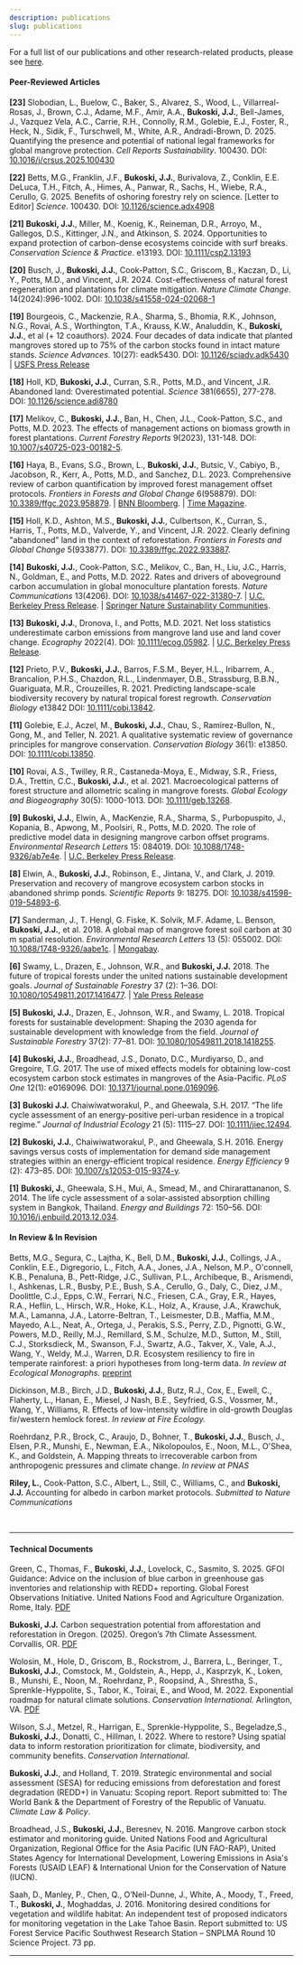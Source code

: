 ```yaml
---
description: publications
slug: publications
---
```


For a full list of our publications and other research-related products, please see [here](https://scholar.google.com/citations?user=gTARLqUAAAAJ&hl=en&oi=ao).


#### Peer-Reviewed Articles

**[23]** Slobodian, L., Buelow, C., Baker, S., Alvarez, S., Wood, L., Villarreal-Rosas, J., Brown, C.J., Adame, M.F., Amir, A.A., **Bukoski, J.J.**, Bell-James, J., Vazquez Vela, A.C., Carrie, R.H., Connolly, R.M., Golebie, E.J., Foster, R., Heck, N., Sidik, F., Turschwell, M., White, A.R., Andradi-Brown, D. 2025. Quantifying the presence and potential of national legal frameworks for global mangrove protection. *Cell Reports Sustainability*. 100430. DOI: [10.1016/j/crsus.2025.100430](https://doi.org/10.1016/j.crsus.2025.100430)

**[22]** Betts, M.G., Franklin, J.F., **Bukoski, J.J.**, Burivalova, Z., Conklin, E.E. DeLuca, T.H., Fitch, A., Himes, A., Panwar, R., Sachs, H., Wiebe, R.A., Cerullo, G. 2025. Benefits of oshoring forestry rely on science. [Letter to Editor] *Science*. 100430. DOI: [10.1126/science.adx4908](https://www.science.org/doi/10.1126/science.adx4908)

**[21]** **Bukoski, J.J.**, Miller, M., Koenig, K., Reineman, D.R., Arroyo, M., Gallegos, D.S., Kittinger, J.N., and Atkinson, S. 2024. Opportunities to expand protection of carbon-dense ecosystems coincide with surf breaks. *Conservation Science & Practice*. e13193. DOI: [10.1111/csp2.13193](https://doi.org/10.1111/csp2.13193)

**[20]** Busch, J., **Bukoski, J.J.**, Cook-Patton, S.C., Griscom, B., Kaczan, D., Li, Y., Potts, M.D., and Vincent, J.R. 2024. Cost-effectiveness of natural forest regeneration and plantations for climate mitigation. *Nature Climate Change*. 14(2024):996-1002. DOI: [10.1038/s41558-024-02068-1](https://doi.org/10.1038/s41558-024-02068-1)

**[19]** Bourgeois, C., Mackenzie, R.A., Sharma, S., Bhomia, R.K., Johnson, N.G., Rovai, A.S., Worthington, T.A., Krauss, K.W., Analuddin, K., **Bukoski, J.J.**, et al (+ 12 coauthors). 2024. Four decades of data indicate that planted mangroves stored up to 75% of the carbon stocks found in intact mature stands. *Science Advances*. 10(27): eadk5430. DOI: [10.1126/sciadv.adk5430](https://www.science.org/doi/10.1126/sciadv.adk5430) | [USFS Press Release](https://research.fs.usda.gov/psw/news/releases/scientists-release-new-research-planted-mangroves-ability-store-carbon)

**[18]** Holl, KD, **Bukoski, J.J.**, Curran, S.R., Potts, M.D., and Vincent, J.R. Abandoned land: Overestimated potential. *Science* 381(6655), 277-278. DOI: [10.1126/science.adi8780](https://www.science.org/doi/10.1126/science.adi8780)

**[17]** Melikov, C., **Bukoski, J.J.**, Ban, H., Chen, J.L., Cook-Patton, S.C., and Potts, M.D. 2023. The effects of management actions on biomass growth in forest plantations. *Current Forestry Reports* 9(2023), 131-148. DOI: [10.1007/s40725-023-00182-5](https://doi.org/10.1007/s40725-023-00182-5).

**[16]** Haya, B., Evans, S.G., Brown, L., **Bukoski, J.J.**, Butsic, V., Cabiyo, B., Jacobson, R., Kerr, A., Potts, M.D., and Sanchez, D.L. 2023. Comprehensive review of carbon quantification by improved forest management offset protocols. *Frontiers in Forests and Global Change* 6(958879). DOI:
[10.3389/ffgc.2023.958879](https://www.frontiersin.org/articles/10.3389/ffgc.2023.958879/full). | [BNN Bloomberg](https://www.bnnbloomberg.ca/carbon-offset-gatekeepers-are-failing-to-stop-junk-credits-1.1898304). | [Time Magazine](https://time.com/6264772/study-most-carbon-credits-are-bogus/).

**[15]** Holl, K.D., Ashton, M.S., **Bukoski, J.J.**, Culbertson, K., Curran, S., Harris, T., Potts, M.D., Valverde, Y., and Vincent, J.R. 2022. Clearly defining "abandoned" land in the context of reforestation. *Frontiers in Forests and Global Change* 5(933877). DOI: [10.3389/ffgc.2022.933887](https://doi.org/10.3389/ffgc.2022.933887).

**[14]** **Bukoski, J.J.**, Cook-Patton, S.C., Melikov, C., Ban, H., Liu, J.C., Harris, N., Goldman, E., and Potts, M.D. 2022. Rates and drivers of aboveground carbon accumulation in global monoculture plantation forests. *Nature Communications* 13(4206). DOI: [10.1038/s41467-022-31380-7](https://www.nature.com/articles/s41467-022-31380-7). | [U.C. Berkeley Press Release](https://ourenvironment.berkeley.edu/news/2022/07/new-research-identifies-patterns-carbon-accumulation-planted-forests). | [Springer Nature Sustainability Communities](https://sustainabilitycommunity.springernature.com/posts/carbon-accumulation-is-a-key-but-incomplete-criterion-for-restoring-tree-cover?channel_id=behind-the-paper).
  
**[13]** **Bukoski, J.J.**, Dronova, I., and Potts, M.D. 2021. Net loss statistics underestimate carbon emissions from mangrove land use and land cover change. *Ecography* 2022(4). DOI: [10.1111/ecog.05982](http://onlinelibrary.wiley.com/doi/10.1111/ecog.05982). | [U.C. Berkeley Press Release](https://ourenvironment.berkeley.edu/news/2021/11/policies-mitigating-wetland-loss-hide-large-climate-impacts).

**[12]** Prieto, P.V., **Bukoski, J.J.**, Barros, F.S.M., Beyer, H.L., Iribarrem, A., Brancalion, P.H.S., Chazdon, R.L., Lindenmayer, D.B., Strassburg, B.B.N., Guariguata, M.R., Crouzeilles, R. 2021. Predicting landscape-scale biodiversity recovery by natural tropical forest regrowth. *Conservation Biology* e13842 DOI: [10.1111/cobi.13842](https://conbio.onlinelibrary.wiley.com/doi/abs/10.1111/cobi.13842).

**[11]** Golebie, E.J., Aczel, M., **Bukoski, J.J.**, Chau, S., Ramirez-Bullon, N., Gong, M., and Teller, N. 2021. A qualitative systematic review of governance principles for mangrove conservation. *Conservation Biology* 36(1): e13850. DOI: [10.1111/cobi.13850](https://conbio.onlinelibrary.wiley.com/doi/abs/10.1111/cobi.13850).

**[10]** Rovai, A.S., Twilley, R.R., Castaneda-Moya, E., Midway, S.R., Friess, D.A., Trettin, C.C., **Bukoski, J.J.**, et al. 2021. Macroecological patterns of forest structure and allometric scaling in mangrove forests. *Global Ecology and Biogeography* 30(5): 1000-1013. DOI: [10.1111/geb.13268](https://doi.org/10.1111/geb.13268).

**[9]** **Bukoski, J.J.**, Elwin, A., MacKenzie, R.A., Sharma, S., Purbopuspito, J., Kopania, B., Apwong, M., Poolsiri, R., Potts, M.D. 2020. The role of predictive model data in designing mangrove carbon offset programs. *Environmental Research Letters* 15: 084019. DOI: [10.1088&#47;1748-9326/ab7e4e](https://iopscience.iop.org/article/10.1088/1748-9326/ab7e4e). | [U.C. Berkeley Press Release](https://nature.berkeley.edu/news/2020/04/research-predictive-modeling-informs-mangrove-conservation).
  
**[8]** Elwin, A., **Bukoski, J.J.**, Robinson, E., Jintana, V., and Clark, J. 2019. Preservation and recovery of mangrove ecosystem carbon stocks in abandoned shrimp ponds. *Scientific Reports* 9: 18275. DOI: [10.1038/s41598-019-54893-6](https://www.nature.com/articles/s41598-019-54893-6).

**[7]** Sanderman, J., T. Hengl, G. Fiske, K. Solvik, M.F. Adame, L. Benson, **Bukoski, J.J.**, et al. 2018. A global map of mangrove forest soil carbon at 30 m spatial resolution. *Environmental Research Letters* 13 (5): 055002. DOI: [10.1088&#47;1748-9326/aabe1c](https://iopscience.iop.org/article/10.1088/1748-9326/aabe1c/pdf). | [Mongabay](https://news.mongabay.com/2018/05/new-study-finds-mangroves-may-store-way-more-carbon-than-we-thought/?alm_mvr=0).

**[6]** Swamy, L., Drazen, E., Johnson, W.R., and **Bukoski, J.J.** 2018. The future of tropical forests under the united nations sustainable development goals. *Journal of Sustainable Forestry* 37 (2): 1–36. DOI: [10.1080&#47;10549811.2017.1416477](https://www.tandfonline.com/doi/abs/10.1080/10549811.2017.1416477). | [Yale Press Release](https://environment.yale.edu/news/article/tropical-forests-are-key-to-achieving-sustainable-development-by-2030/)

**[5]** **Bukoski, J.J.**, Drazen, E., Johnson, W.R., and Swamy, L. 2018. Tropical forests for sustainable development: Shaping the 2030 agenda for sustainable development with knowledge from the field. *Journal of Sustainable Forestry* 37(2): 77–81. DOI: [10.1080&#47;10549811.2018.1418255](https://www.tandfonline.com/doi/full/10.1080/10549811.2018.1418255).

**[4]** **Bukoski, J.J.**, Broadhead, J.S., Donato, D.C., Murdiyarso, D., and Gregoire, T.G. 2017. The use of mixed effects models for obtaining low-cost ecosystem carbon stock estimates in mangroves of the Asia-Pacific. *PLoS One* 12(1): e0169096. DOI: [10.1371/journal.pone.0169096](https://journals.plos.org/plosone/article?id=10.1371/journal.pone.0169096).

**[3]** **Bukoski J.J.** Chaiwiwatworakul, P., and Gheewala, S.H. 2017. “The life cycle assessment of an energy-positive peri-urban residence in a tropical regime.” *Journal of Industrial Ecology* 21 (5): 1115–27. DOI: [10.1111/jiec.12494](https://onlinelibrary.wiley.com/doi/abs/10.1111/jiec.12494).

**[2]** **Bukoski, J.J.**, Chaiwiwatworakul, P., and Gheewala, S.H. 2016. Energy savings versus costs of implementation for demand side management strategies within an energy-efficient tropical residence. *Energy Efficiency* 9 (2): 473–85. DOI: [10.1007/s12053-015-9374-y](https://link.springer.com/article/10.1007/s12053-015-9374-y).

**[1]** **Bukoski, J.**, Gheewala, S.H., Mui, A., Smead, M., and Chirarattananon, S. 2014. The life cycle assessment of a solar-assisted absorption chilling system in Bangkok, Thailand. *Energy and Buildings* 72: 150–56. DOI: [10.1016/j.enbuild.2013.12.034](https://www.sciencedirect.com/science/article/abs/pii/S0378778813008517).

#### In Review & In Revision

Betts, M.G., Segura, C., Lajtha, K., Bell, D.M., **Bukoski, J.J.**, Collings, J.A., Conklin, E.E., Digregorio, L., Fitch, A.A., Jones, J.A., Nelson, M.P., O'connell, K.B., Penaluna, B., Pett-Ridge, J.C., Sullivan, P.L., Archibeque, B., Arismendi, I., Ashkenas, L.R., Busby, P.E., Bush, S.A., Cerullo, G., Daly, C., Diez, J.M., Doolittle, C.J., Epps, C.W., Ferrari, N.C., Friesen, C.A., Gray, E.R., Hayes, R.A., Heflin, L., Hirsch, W.R., Hoke, K.L., Holz, A., Krause, J.A., Krawchuk, M.A., Lamanna, J.A., Latorre-Beltran, T., Leismester, D.B., Maffia, M.M., Mayedo, A.L., Neat, A., Ortega, J., Perakis, S.S., Perry, Z.D., Pignotti, G.W., Powers, M.D., Reilly, M.J., Remillard, S.M., Schulze, M.D., Sutton, M., Still, C.J., Storksdieck, M., Swanson, F.J., Swartz, A.G., Takver, X., Vale, A.J., Wang, Y., Weldy, M.J., Warren, D.R. Ecosystem resiliency to fire in temperate rainforest: a priori hypotheses from long-term data. *In review at Ecological Monographs.* [preprint](https://www.authorea.com/doi/full/10.22541/au.175096308.81834732/v1)

Dickinson, M.B., Birch, J.D., **Bukoski, J.J.**, Butz, R.J., Cox, E., Ewell, C., Flaherty, L., Hanan, E., Miesel, J Nash, B.E., Seyfried, G.S., Vossmer, M., Wang, Y., Williams, R. Effects of low-intensity wildfire in old-growth Douglas fir/western hemlock forest. *In review at Fire Ecology.*

Roehrdanz, P.R., Brock, C., Araujo, D., Bohner, T., **Bukoski, J.J.**, Busch, J., Elsen, P.R., Munshi, E., Newman, E.A., Nikolopoulos, E., Noon, M.L., O'Shea, K., and Goldstein, A. Mapping threats to irrecoverable carbon from anthropogenic pressures and climate change. *In review at PNAS*

**Riley, L.**, Cook-Patton, S.C., Albert, L., Still, C., Williams, C., and **Bukoski, J.J.** Accounting for albedo in carbon market protocols. *Submitted to Nature Communications*

</br>

------

#### Technical Documents

Green, C., Thomas, F., **Bukoski, J.J.**, Lovelock, C., Sasmito, S. 2025. GFOI Guidance: Advice on the inclusion of blue carbon in greenhouse gas inventories and relationship with REDD+ reporting. Global Forest Observations Initiative. United Nations Food and Agriculture Organization. Rome, Italy. [PDF](https://www.reddcompass.org/mgd/resources/GFOI_BlueCarbon_Guidance_20250201.pdf)

**Bukoski, J.J.** Carbon sequestration potential from afforestation and reforestation in Oregon. (2025). Oregon’s 7th Climate Assessment. Corvallis, OR. [PDF](https://www.oregon.gov/odf/forestbenefits/documents/oregon-climate-assessment.pdf)

Wolosin, M., Hole, D., Griscom, B., Rockstrom, J., Barrera, L., Beringer, T., **Bukoski, J.J.**, Comstock, M., Goldstein, A., Hepp, J., Kasprzyk, K., Loken, B., Munshi, E., Noon, M., Roehrdanz, P., Roopsind, A., Shrestha, S., Sprenkle-Hyppolite, S., Tabor, K., Toirai, E., and Wood, M. 2022. Exponential roadmap for natural climate solutions. *Conservation International.* Arlington, VA. [PDF](https://www.conservation.org/roadmap-pdf)

Wilson, S.J., Metzel, R., Harrigan, E., Sprenkle-Hyppolite, S., Begeladze,S., **Bukoski, J.J.**, Donatti, C., Hillman, I. 2022. Where to restore? Using spatial data to inform restoration prioritization for climate, biodiversity, and community benefits. *Conservation International*.

**Bukoski, J.J.**, and Holland, T. 2019. Strategic environmental and social assessment (SESA) for reducing emissions from deforestation and forest degradation (REDD+) in Vanuatu: Scoping report. Report submitted to: The World Bank & the Department of Forestry of the Republic of Vanuatu. *Climate Law & Policy*.

Broadhead, J.S., **Bukoski, J.J.**, Beresnev, N. 2016. Mangrove carbon stock estimator and monitoring guide. United Nations Food and Agricultural Organization, Regional Office for the Asia Pacific (UN FAO-RAP), United States Agency for International Development, Lowering Emissions in Asia's Forests (USAID LEAF) & International Union for the Conservation of Nature (IUCN).

Saah, D., Manley, P., Chen, Q., O’Neil-Dunne, J., White, A., Moody, T., Freed, T., **Bukoski, J.**, Moghaddas, J. 2016. Monitoring desired conditions for vegetation and wildlife habitat: An independent test of proposed indicators for monitoring vegetation in the Lake Tahoe Basin. Report submitted to: US Forest Service Pacific Southwest Research Station – SNPLMA Round 10 Science Project. 73 pp.

------
